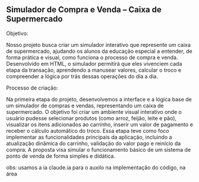 ## Simulador de Compra e Venda – Caixa de Supermercado

Objetivo:

Nosso projeto busca criar um simulador interativo que represente um caixa de supermercado, ajudando os alunos da educação especial a entender, de forma prática e visual, como funciona o processo de compra e venda. Desenvolvido em HTML, o simulador permitirá que eles vivenciem cada etapa da transação, aprendendo a manusear valores, calcular o troco e compreender a lógica por trás dessas operações do dia a dia.

Processo de criação:

Na primeira etapa do projeto, desenvolvemos a interface e a lógica base de um simulador de compras e vendas, representando um caixa de supermercado. O objetivo foi criar um ambiente visual interativo onde o usuário pudesse selecionar produtos (como arroz, feijão, leite e pão), visualizar os itens adicionados ao carrinho, inserir um valor de pagamento e receber o cálculo automático do troco. Essa etapa teve como foco implementar as funcionalidades principais da aplicação, incluindo a atualização dinâmica do carrinho, validação do valor pago e reinício da compra. A proposta visa simular o funcionamento básico de um sistema de ponto de venda de forma simples e didática.

obs: usamos a ia claude.ia para o auxilo na implementação do código, na área <script>, já que se tratava de uma área mais avançada na qual ainda não tínhamos domínio técnico. Com isso, conseguimos aplicar recursos que tornaram a simulação mais realista e funcional.

![{6A49C7F1-3005-4BE2-8B27-99B6EF9210E3}](https://github.com/user-attachments/assets/67cb4f61-c78a-4150-8d38-617736602345)
